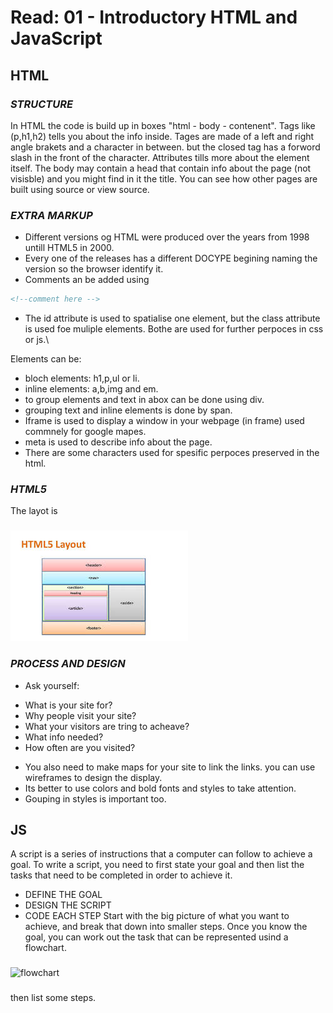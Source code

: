 # Read: 01 - Introductory HTML and JavaScript

## **HTML**

### *STRUCTURE*
In HTML the code is build up in boxes "html - body - contenent".
Tags like (p,h1,h2) tells you about the info inside.
Tages are made of a left and right angle brakets and a character in between. but the closed tag has a forword slash in the front of the character.
Attributes tills more about the element itself.
The body may contain a head that contain info about the page (not visisble) and you might find in it the title.
You can see how other pages are built using source or view source.

### *EXTRA MARKUP*
- Different versions og HTML were produced over the years from 1998 untill HTML5 in 2000.
- Every one of the releases has a different DOCYPE begining naming the version so the browser identify it.
- Comments an be added using
```html
<!--comment here -->
```
- The id attribute is used to spatialise one element, but the class attribute is used foe muliple elements. Bothe are used for further perpoces in css or js.\

Elements can be:
- bloch elements: h1,p,ul or li.
- inline elements: a,b,img and em.
- to group elements and text in abox can be done using div.
- grouping text and inline elements is done by span.
- Iframe is used to display a window in your webpage (in frame) used commnely for google mapes.
- meta is used to describe info about the page.
- There are some characters used for spesific perpoces preserved in the html.

### *HTML5*
 The layot is 
 ### 
![img](img/download.jpg)

### *PROCESS AND DESIGN*

* Ask yourself:
- What is your site for?
- Why people visit your site?
- What your visitors are tring to acheave?
- What info needed?
- How often are you visited?
* You also need to make maps for your site to link the links. you can use wireframes to design the display.
* Its better to use colors and bold fonts and styles to take attention.
* Gouping in styles is important too.

## **JS**
 A script is a series of instructions that a
computer can follow to achieve a goal. 
 To write a script, you need to first
state your goal and then list the tasks that need to be completed in order to achieve it.
            
* DEFINE THE GOAL
* DESIGN THE SCRIPT 
* CODE EACH STEP 
Start with the big picture of what you want to achieve, and break that down into smaller steps. Once you know the goal, you can work out the task that can be represented usind a flowchart.

 ### 

<img src="https://agilemodeling.com/images/models/flowChart.JPG" alt="flowchart" width="200">

### 

then list some steps.
